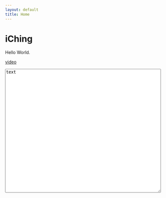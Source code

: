```yaml
---
layout: default
title: Home
---
```


# iChing

Hello World.

[video](video)


<textarea style="width:100%;height:400px" id="textarea">text</textarea>

<script>

	document.getElementById('textarea').value = window.navigator.userAgent;

</script>